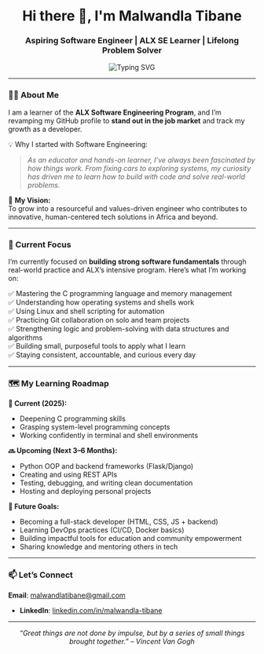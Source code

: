 <h1 align="center">Hi there 👋, I'm Malwandla Tibane</h1>
<h3 align="center">Aspiring Software Engineer | ALX SE Learner | Lifelong Problem Solver</h3>

<p align="center">
  <img src="https://readme-typing-svg.demolab.com?font=Fira+Code&weight=500&pause=1000&color=4A90E2&center=true&vCenter=true&multiline=true&width=600&height=100&lines=Learning+to+build+impactful+solutions.;Driven+by+curiosity+and+purpose.;Passionate+about+tech%2C+people+and+progress." alt="Typing SVG" />
</p>

---

### 👨‍💻 About Me

I am a learner of the **ALX Software Engineering Program**, and I’m revamping my GitHub profile to **stand out in the job market** and track my growth as a developer.

💡 Why I started with Software Engineering:  
> _As an educator and hands-on learner, I’ve always been fascinated by how things work. From fixing cars to exploring systems, my curiosity has driven me to learn how to build with code and solve real-world problems._

🎯 **My Vision:**  
To grow into a resourceful and values-driven engineer who contributes to innovative, human-centered tech solutions in Africa and beyond.

---

### 🎯 Current Focus

I’m currently focused on **building strong software fundamentals** through real-world practice and ALX’s intensive program. Here’s what I’m working on:

✅ Mastering the C programming language and memory management  
✅ Understanding how operating systems and shells work  
✅ Using Linux and shell scripting for automation  
✅ Practicing Git collaboration on solo and team projects  
✅ Strengthening logic and problem-solving with data structures and algorithms  
✅ Building small, purposeful tools to apply what I learn  
✅ Staying consistent, accountable, and curious every day

---

### 🗺️ My Learning Roadmap

**📌 Current (2025):**
- Deepening C programming skills
- Grasping system-level programming concepts
- Working confidently in terminal and shell environments

**🔜 Upcoming (Next 3–6 Months):**
- Python OOP and backend frameworks (Flask/Django)
- Creating and using REST APIs
- Testing, debugging, and writing clean documentation
- Hosting and deploying personal projects

**🚀 Future Goals:**
- Becoming a full-stack developer (HTML, CSS, JS + backend)
- Learning DevOps practices (CI/CD, Docker basics)
- Building impactful tools for education and community empowerment
- Sharing knowledge and mentoring others in tech

---

### 📫 Let’s Connect
 **Email**: malwandlatibane@gmail.com  
- **LinkedIn**: [linkedin.com/in/malwandla-tibane](https://www.linkedin.com/in/malwandla-tibane/)

---

<p align="center"><i>“Great things are not done by impulse, but by a series of small things brought together.” – Vincent Van Gogh</i></p>

